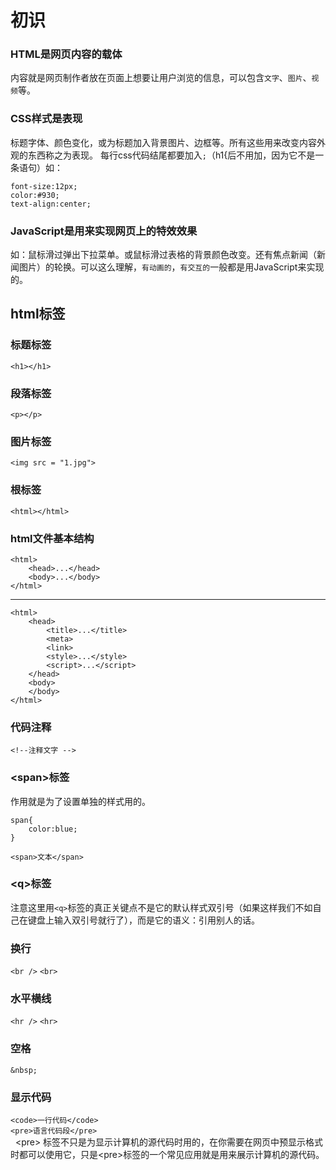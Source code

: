 初识
===========================
### HTML是网页内容的载体
内容就是网页制作者放在页面上想要让用户浏览的信息，可以包含`文字`、`图片`、`视频`等。
### CSS样式是表现
标题字体、颜色变化，或为标题加入背景图片、边框等。所有这些用来改变内容外观的东西称之为表现。
每行css代码结尾都要加入`;`（h1{后不用加，因为它不是一条语句）如：

    font-size:12px;
    color:#930;
    text-align:center;  

### JavaScript是用来实现网页上的特效效果
如：鼠标滑过弹出下拉菜单。或鼠标滑过表格的背景颜色改变。还有焦点新闻（新闻图片）的轮换。可以这么理解，`有动画的`，`有交互的`一般都是用JavaScript来实现的。


## html标签
### 标题标签
`<h1></h1>`
### 段落标签
`<p></p>`
### 图片标签
`<img src = "1.jpg">`

### 根标签
`<html></html>`

### html文件基本结构
	<html>
    	<head>...</head>
    	<body>...</body>
	</html>  

---
	<html>
    	<head>
			<title>...</title>
    		<meta>
    		<link>
    		<style>...</style>
    		<script>...</script>
		</head>
    	<body>
		</body>
	</html>


### 代码注释
`<!--注释文字 -->`

### <span\>标签
作用就是为了设置单独的样式用的。

	span{
    	color:blue;
	}
`<span>文本</span>`

### <q\>标签
注意这里用`<q>`标签的真正关键点不是它的默认样式双引号（如果这样我们不如自己在键盘上输入双引号就行了），而是它的语义：引用别人的话。

### 换行
`<br />`  `<br>`
### 水平横线
`<hr />`  `<hr>`
### 空格
`&nbsp;`

### 显示代码
`<code>一行代码</code>`  
`<pre>语言代码段</pre>`  
&nbsp;&nbsp;<pre\> 标签不只是为显示计算机的源代码时用的，在你需要在网页中预显示格式时都可以使用它，只是<pre\>标签的一个常见应用就是用来展示计算机的源代码。

